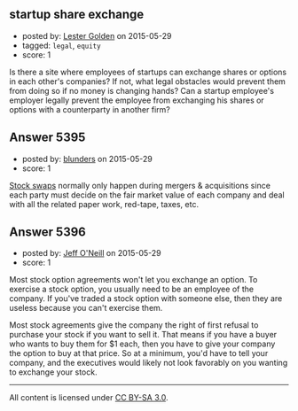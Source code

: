 ## startup share exchange

- posted by: [Lester Golden](https://stackexchange.com/users/6384641/lester-golden) on 2015-05-29
- tagged: `legal`, `equity`
- score: 1

Is there a site where employees of startups can exchange shares or options in each other's companies?  If not, what legal obstacles would prevent them from doing so if no money is changing hands? Can a startup employee's employer legally prevent the employee from exchanging his shares or options with a counterparty in another firm?


## Answer 5395

- posted by: [blunders](https://stackexchange.com/users/216182/blunders) on 2015-05-29
- score: 1

<p><a href="http://en.m.wikipedia.org/wiki/Stock_swap" rel="nofollow">Stock swaps</a> normally only happen during mergers &amp; acquisitions since each party must decide on the fair market value of each company and deal with all the related paper work, red-tape, taxes, etc.</p>



## Answer 5396

- posted by: [Jeff O'Neill](https://stackexchange.com/users/46273/jeff-o-neill) on 2015-05-29
- score: 1

Most stock option agreements won't let you exchange an option.  To exercise a stock option, you usually need to be an employee of the company.  If you've traded a stock option with someone else, then they are useless because you can't exercise them.

Most stock agreements give the company the right of first refusal to purchase your stock if you want to sell it.  That means if you have a buyer who wants to buy them for $1 each, then you have to give your company the option to buy at that price.  So at a minimum, you'd have to tell your company, and the executives would likely not look favorably on you wanting to exchange your stock.





---

All content is licensed under [CC BY-SA 3.0](https://creativecommons.org/licenses/by-sa/3.0/).
